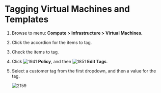 # Tagging Virtual Machines and Templates

1. Browse to menu: **Compute > Infrastructure > Virtual Machines**.

2. Click the accordion for the items to tag.

3. Check the items to tag.

4. Click ![1941](../images/1941.png) **Policy**, and then ![1851](../images/1851.png) **Edit Tags**.

5. Select a customer tag from the first dropdown, and then a value for
    the tag.

    ![2159](../images/2159.png)
